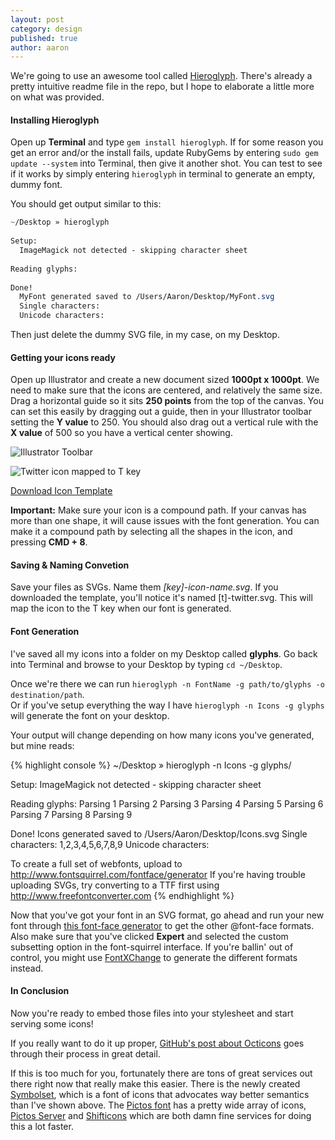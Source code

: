 ```yaml
---
layout: post
category: design
published: true
author: aaron
---
```


We're going to use an awesome tool called [Hieroglyph](https://github.com/averyvery/hieroglyph). There's already a pretty intuitive readme file in the repo, but I hope to elaborate a little more on what was provided.

#### Installing Hieroglyph
Open up **Terminal** and type `gem install hieroglyph`. If for some reason you get an error and/or the install fails, update RubyGems by entering `sudo gem update --system` into Terminal, then give it another shot. You can test to see if it works by simply entering `hieroglyph` in terminal to generate an empty, dummy font.

You should get output similar to this:

``` sass
~/Desktop » hieroglyph
  
Setup:
  ImageMagick not detected - skipping character sheet
  
Reading glyphs:
  
Done!
  MyFont generated saved to /Users/Aaron/Desktop/MyFont.svg
  Single characters: 
  Unicode characters: 
```

Then just delete the dummy SVG file, in my case, on my Desktop.

#### Getting your icons ready
Open up Illustrator and create a new document sized **1000pt x 1000pt**. We need to make sure that the icons are centered, and relatively the same size. Drag a horizontal guide so it sits **250 points** from the top of the canvas. You can set this easily by dragging out a guide, then in your Illustrator toolbar setting the **Y value** to 250. You should also drag out a vertical rule with the **X value** of 500 so you have a vertical center showing.

![Illustrator Toolbar](http://docs.tinyfactory.co/images/assets/toolbar.png)

![Twitter icon mapped to T key](http://docs.tinyfactory.co/images/assets/twitter-ss.png)

<a href="http://docs.tinyfactory.co/images/downloads/icon.zip" class="button">Download Icon Template</a>

**Important:** Make sure your icon is a compound path. If your canvas has more than one shape, it will cause issues with the font generation. You can make it a compound path by selecting all the shapes in the icon, and pressing **CMD + 8**.

#### Saving & Naming Convetion
Save your files as SVGs. Name them *[key]-icon-name.svg*. If you downloaded the template, you'll notice it's named [t]-twitter.svg. This will map the icon to the T key when our font is generated.

#### Font Generation
I've saved all my icons into a folder on my Desktop called **glyphs**. Go back into Terminal and browse to your Desktop by typing `cd ~/Desktop`.

Once we're there we can run `hieroglyph -n FontName -g path/to/glyphs -o destination/path`.<br>
Or if you've setup everything the way I have `hieroglyph -n Icons -g glyphs` will generate the font on your desktop.

Your output will change depending on how many icons you've generated, but mine reads:

{% highlight console %}
~/Desktop » hieroglyph -n Icons -g glyphs/
  
Setup:
  ImageMagick not detected - skipping character sheet
  
Reading glyphs:
  Parsing 1
  Parsing 2
  Parsing 3
  Parsing 4
  Parsing 5
  Parsing 6
  Parsing 7
  Parsing 8
  Parsing 9
  
Done!
  Icons generated saved to /Users/Aaron/Desktop/Icons.svg
  Single characters: 1,2,3,4,5,6,7,8,9
  Unicode characters: 
  
  To create a full set of webfonts, upload to http://www.fontsquirrel.com/fontface/generator
  If you're having trouble uploading SVGs, try converting to a TTF first using 
  http://www.freefontconverter.com
{% endhighlight %}

Now that you've got your font in an SVG format, go ahead and run your new font through [this font-face generator](http://www.fontsquirrel.com/fontface/generator) to get the other @font-face formats. Also make sure that you've clicked **Expert**  and selected the custom subsetting option in the font-squirrel interface. If you're ballin' out of control, you might use [FontXChange](http://www.fontgear.net/fontxchange.html) to generate the different formats instead.

#### In Conclusion
Now you're ready to embed those files into your stylesheet and start serving some icons!

If you really want to do it up proper, [GitHub's post about Octicons](https://github.com/blog/1135-the-making-of-octicons) goes through their process in great detail.

If this is too much for you, fortunately there are tons of great services out there right now that really make this easier. There is the newly created [Symbolset](http://symbolset.com/), which is a font of icons that advocates way better semantics than I've shown above. The [Pictos font](http://pictos.cc/font/) has a pretty wide array of icons, [Pictos Server](http://pictos.cc/server/) and [Shifticons](https://www.shifticons.com/) which are both damn fine services for doing this a lot faster.